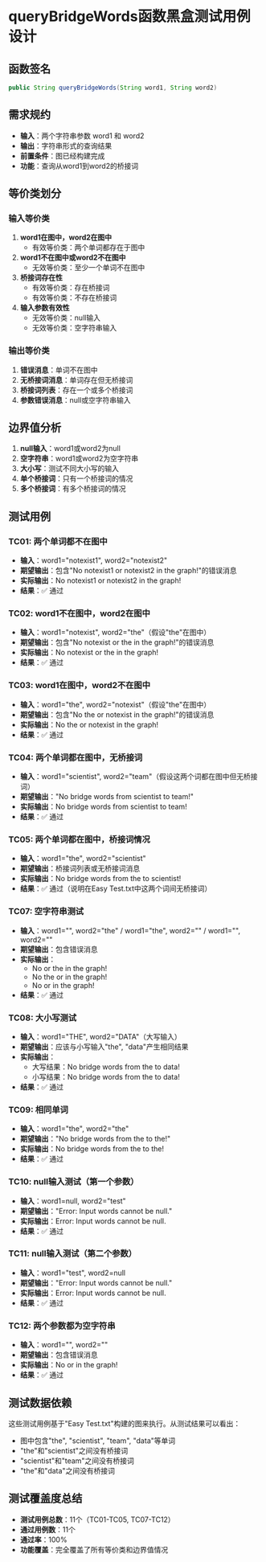 # queryBridgeWords函数黑盒测试用例设计

## 函数签名
```java
public String queryBridgeWords(String word1, String word2)
```

## 需求规约
- **输入**：两个字符串参数 word1 和 word2  
- **输出**：字符串形式的查询结果
- **前置条件**：图已经构建完成
- **功能**：查询从word1到word2的桥接词

## 等价类划分

### 输入等价类
1. **word1在图中，word2在图中**
   - 有效等价类：两个单词都存在于图中
2. **word1不在图中或word2不在图中**  
   - 无效等价类：至少一个单词不在图中
3. **桥接词存在性**
   - 有效等价类：存在桥接词
   - 有效等价类：不存在桥接词
4. **输入参数有效性**
   - 无效等价类：null输入
   - 无效等价类：空字符串输入

### 输出等价类
1. **错误消息**：单词不在图中
2. **无桥接词消息**：单词存在但无桥接词
3. **桥接词列表**：存在一个或多个桥接词
4. **参数错误消息**：null或空字符串输入

## 边界值分析
1. **null输入**：word1或word2为null
2. **空字符串**：word1或word2为空字符串
3. **大小写**：测试不同大小写的输入
5. **单个桥接词**：只有一个桥接词的情况
6. **多个桥接词**：有多个桥接词的情况

## 测试用例

### TC01: 两个单词都不在图中
- **输入**：word1="notexist1", word2="notexist2"
- **期望输出**：包含"No notexist1 or notexist2 in the graph!"的错误消息
- **实际输出**：No notexist1 or notexist2 in the graph!
- **结果**：✅ 通过

### TC02: word1不在图中，word2在图中
- **输入**：word1="notexist", word2="the"（假设"the"在图中）
- **期望输出**：包含"No notexist or the in the graph!"的错误消息
- **实际输出**：No notexist or the in the graph!
- **结果**：✅ 通过

### TC03: word1在图中，word2不在图中  
- **输入**：word1="the", word2="notexist"（假设"the"在图中）
- **期望输出**：包含"No the or notexist in the graph!"的错误消息
- **实际输出**：No the or notexist in the graph!
- **结果**：✅ 通过

### TC04: 两个单词都在图中，无桥接词
- **输入**：word1="scientist", word2="team"（假设这两个词都在图中但无桥接词）
- **期望输出**："No bridge words from scientist to team!"
- **实际输出**：No bridge words from scientist to team!
- **结果**：✅ 通过

### TC05: 两个单词都在图中，桥接词情况
- **输入**：word1="the", word2="scientist"
- **期望输出**：桥接词列表或无桥接词消息
- **实际输出**：No bridge words from the to scientist!
- **结果**：✅ 通过（说明在Easy Test.txt中这两个词间无桥接词）

### TC07: 空字符串测试
- **输入**：word1="", word2="the" / word1="the", word2="" / word1="", word2=""
- **期望输出**：包含错误消息
- **实际输出**：
  - No  or the in the graph!
  - No the or  in the graph!
  - No  or  in the graph!
- **结果**：✅ 通过

### TC08: 大小写测试
- **输入**：word1="THE", word2="DATA"（大写输入）
- **期望输出**：应该与小写输入"the", "data"产生相同结果
- **实际输出**：
  - 大写结果：No bridge words from the to data!
  - 小写结果：No bridge words from the to data!
- **结果**：✅ 通过

### TC09: 相同单词
- **输入**：word1="the", word2="the"
- **期望输出**："No bridge words from the to the!"
- **实际输出**：No bridge words from the to the!
- **结果**：✅ 通过

### TC10: null输入测试（第一个参数）
- **输入**：word1=null, word2="test"
- **期望输出**："Error: Input words cannot be null."
- **实际输出**：Error: Input words cannot be null.
- **结果**：✅ 通过

### TC11: null输入测试（第二个参数）
- **输入**：word1="test", word2=null
- **期望输出**："Error: Input words cannot be null."
- **实际输出**：Error: Input words cannot be null.
- **结果**：✅ 通过

### TC12: 两个参数都为空字符串
- **输入**：word1="", word2=""
- **期望输出**：包含错误消息
- **实际输出**：No  or  in the graph!
- **结果**：✅ 通过

## 测试数据依赖
这些测试用例基于"Easy Test.txt"构建的图来执行。从测试结果可以看出：
- 图中包含"the", "scientist", "team", "data"等单词
- "the"和"scientist"之间没有桥接词
- "scientist"和"team"之间没有桥接词
- "the"和"data"之间没有桥接词

## 测试覆盖度总结
- **测试用例总数**：11个（TC01-TC05, TC07-TC12）
- **通过用例数**：11个
- **通过率**：100%
- **功能覆盖**：完全覆盖了所有等价类和边界值情况 